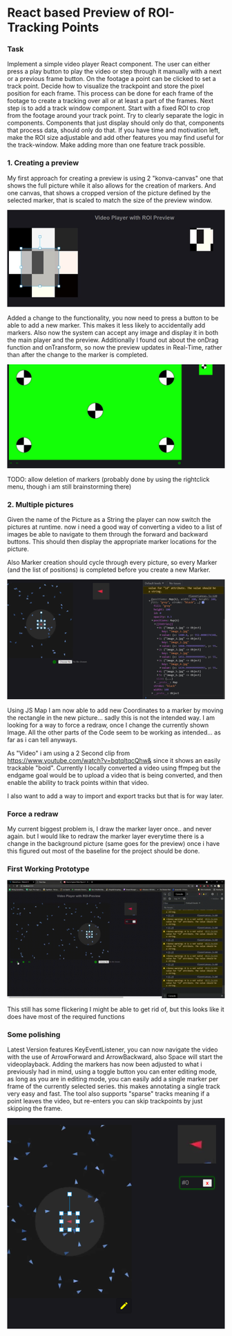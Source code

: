 # React based Preview of ROI-Tracking Points

### Task

Implement a simple video player React component. The user can either press a play button to play the video or step through it manually with a next or a previous frame button. On the footage a point can be clicked to set a track point. Decide how to visualize the trackpoint and store the pixel position for each frame. This process can be done for each frame of the footage to create a tracking over all or at least a part of the frames. Next step is to add a track window component. Start with a fixed ROI to crop from the footage around your track point. Try to clearly separate the logic in components. Components that just display should only do that, components that process data, should only do that. If you have time and motivation left, make the ROI size adjustable and add other features you may find useful for the track-window. Make adding more than one feature track possible.

### 1. Creating a preview

My first approach for creating a preview is using 2 "konva-canvas" one that shows the full picture while it also allows for the creation of markers. And one canvas, that shows a cropped version of the picture defined by the selected marker, that is scaled to match the size of the preview window.

![first_iteration_preview.jpg](./images/first_iteration_preview.jpg)

Added a change to the functionality, you now need to press a button to be able to add a new marker. This makes it less likely to accidentally add markers.
Also now the system can accept any image and display it in both the main player and the preview. Additionally I found out about the onDrag function and onTransform, so now the preview updates in Real-Time, rather than after the change to the marker is completed.

![Preview_with_Buttons.png](./images/Preview_with_Buttons.png)

TODO: allow deletion of markers (probably done by using the rightclick menu, though i am still brainstorming there)

### 2. Multiple pictures

Given the name of the Picture as a String the player can now switch the pictures at runtime. now i need a good way of converting a video to a list of images be able to navigate to them through the forward and backward buttons. This should then display the appropriate marker locations for the picture.

Also Marker creation should cycle through every picture, so every Marker (and the list of positions) is completed before you create a new Marker.

![mapImageToCoordinates](./images/mapImageToCoordinates.png)

Using JS Map I am now able to add new Coordinates to a marker by moving the rectangle in the new picture... sadly this is not the intended way. I am looking for a way to force a redraw, once I change the currently shown Image. All the other parts of the Code seem to be working as intended... as far as i can tell anyways.

As "Video" i am using a 2 Second clip from https://www.youtube.com/watch?v=bqtqltqcQhw& since it shows an easily trackable "boid". Currently I locally converted a video using ffmpeg but the endgame goal would be to upload a video that is being converted, and then enable the ability to track points within that video.

I also want to add a way to import and export tracks but that is for way later.

### Force a redraw

My current biggest problem is, I draw the marker layer once.. and never again. but I would like to redraw the marker layer everytime there is a change in the background picture (same goes for the preview) once i have this figured out most of the baseline for the project should be done.

### First Working Prototype

![gif](./images/tracking.gif)

This still has some flickering I might be able to get rid of, but this looks like it does have most of the required functions

### Some polishing

Latest Version features KeyEventListener, you can now navigate the video with the use of ArrowForward and ArrowBackward, also Space will start the videoplayback. Adding the markers has now been adjusted to what i previously had in mind,
using a toggle button you can enter editing mode, as long as you are in editing mode, you can easily add a single marker per frame of the currently selected series. this makes annotating a single track very easy and fast. The tool also supports "sparse" tracks meaning if a point leaves the video, but re-enters you can skip trackpoints by just skipping the frame.

![toggleButton](./images/toggleButton.png)
